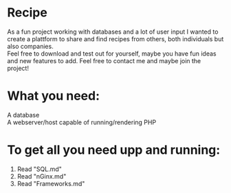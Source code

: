 # Recipe
As a fun project working with databases and a lot of user input I wanted to create a plattform to share and find recipes from others, both individuals but also companies.
<br>
Feel free to download and test out for yourself, maybe you have fun ideas and new features to add. Feel free to contact me and maybe join the project!


# What you need:
  A database<br>
  A webserver/host capable of running/rendering PHP

# To get all you need upp and running:
  1. Read "SQL.md"
  2. Read "nGinx.md"
  3. Read "Frameworks.md"
